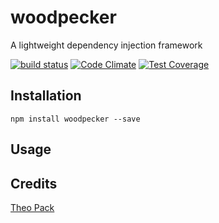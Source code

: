 # woodpecker

A lightweight dependency injection framework

[![build status](https://secure.travis-ci.org/FuriKuri/woodpecker.png)](http://travis-ci.org/FuriKuri/woodpecker)
[![Code Climate](https://codeclimate.com/github/FuriKuri/woodpecker/badges/gpa.svg)](https://codeclimate.com/github/FuriKuri/woodpecker)
[![Test Coverage](https://codeclimate.com/github/FuriKuri/woodpecker/badges/coverage.svg)](https://codeclimate.com/github/FuriKuri/woodpecker)
## Installation

```
npm install woodpecker --save
```

## Usage

## Credits
[Theo Pack](https://github.com/FuriKuri/)
